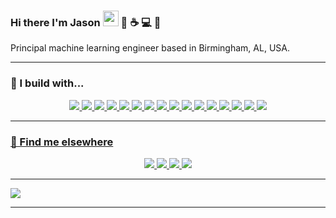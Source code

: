 ### Hi there I'm Jason <img src="https://raw.githubusercontent.com/MartinHeinz/MartinHeinz/master/wave.gif" width="25px"> :robot: :coffee: :computer: :tada:

Principal machine learning engineer based in Birmingham, AL, USA.

<hr>

### 🚧 I build with...

<p align="center">
    <a href="https://www.python.org/">
      <img src="https://img.shields.io/badge/Python-3776AB.svg?style=for-the-badge&logo=Python&logoColor=white">
    </a>
    <a href="https://www.rust-lang.org/">
      <img src="https://img.shields.io/badge/Rust-000000.svg?style=for-the-badge&logo=Rust&logoColor=white">
    </a>
    <a href="https://www.terraform.io/">
      <img src="https://img.shields.io/badge/Terraform-844FBA.svg?style=for-the-badge&logo=Terraform&logoColor=white">
    </a>
    <a href="https://www.gnu.org/software/bash/">
      <img src="https://img.shields.io/badge/GNU%20Bash-4EAA25.svg?style=for-the-badge&logo=GNU-Bash&logoColor=white">
    </a>
    <a href="https://go.dev/">
      <img src="https://img.shields.io/badge/Go-00ADD8.svg?style=for-the-badge&logo=Go&logoColor=white">
    </a>
    <a href="https://developer.mozilla.org/en-US/docs/Web/JavaScript">
      <img src="https://img.shields.io/badge/JavaScript-F7DF1E.svg?style=for-the-badge&logo=JavaScript&logoColor=black">
    </a>
    <a href="https://reactjs.org/">
      <img src="https://img.shields.io/badge/React-61DAFB.svg?style=for-the-badge&logo=React&logoColor=black">
    </a>
    <a href="https://fastapi.tiangolo.com/">
      <img src="https://img.shields.io/badge/FastAPI-009688.svg?style=for-the-badge&logo=FastAPI&logoColor=white">
    </a>
    <a href="https://www.postgresql.org/">
      <img src="https://img.shields.io/badge/PostgreSQL-4169E1.svg?style=for-the-badge&logo=PostgreSQL&logoColor=white">
    </a>
    <a href="https://www.snowflake.com/en/">
      <img src="https://img.shields.io/badge/Snowflake-29B5E8.svg?style=for-the-badge&logo=Snowflake&logoColor=white">
    </a>
    <a href="https://www.docker.com/">
      <img src="https://img.shields.io/badge/Docker-2496ED.svg?style=for-the-badge&logo=Docker&logoColor=white">
    </a>
    <a href="https://aws.amazon.com/">
      <img src="https://img.shields.io/badge/Amazon%20Web%20Services-232F3E.svg?style=for-the-badge&logo=Amazon-Web-Services&logoColor=white">
    </a>
    <a href="https://github.com/features/actions">
        <img src="https://img.shields.io/badge/GitHub%20Actions-2088FF.svg?style=for-the-badge&logo=GitHub-Actions&logoColor=white"
    </a>
    <a href="https://www.elastic.co/kibana/">
        <img src="https://img.shields.io/badge/Kibana-005571.svg?style=for-the-badge&logo=Kibana&logoColor=white"
    </a>
    <a href="https://www.elastic.co/logstash/">
        <img src="https://img.shields.io/badge/Logstash-005571.svg?style=for-the-badge&logo=Logstash&logoColor=white"
    </a>
    <a href="https://grafana.com/">
        <img src="https://img.shields.io/badge/Grafana-F46800.svg?style=for-the-badge&logo=Grafana&logoColor=white"
    </a>
</p>

<hr>

### 📢 Find me elsewhere

<p align="center">
  <a href="https://www.strava.com/">
    <img src="https://img.shields.io/badge/Strava-FC4C02.svg?style=for-the-badge&logo=Strava&logoColor=white">
  </a>
  <a href="https://discord.com/">
    <img src="https://img.shields.io/badge/Discord-5865F2.svg?style=for-the-badge&logo=Discord&logoColor=white">
  </a>
  <a href="https://slack.com/">
    <img src="https://img.shields.io/badge/Slack-4A154B.svg?style=for-the-badge&logo=Slack&logoColor=white">
  </a>
  <a href="https://store.steampowered.com/">
    <img src="https://img.shields.io/badge/Steam-000000.svg?style=for-the-badge&logo=Steam&logoColor=white">
  </a>  
</p>
<hr>

<a href="https://git.io/streak-stats">
  <img align="center" src="https://github-readme-streak-stats.herokuapp.com?user=jmeisele&theme=dark&date_format=M%20j%5B%2C%20Y%5D" />
</a>

---
